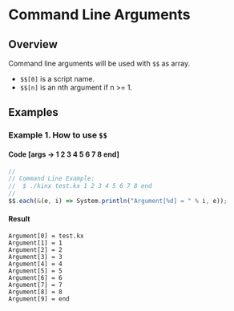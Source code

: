 # Command Line Arguments

## Overview

Command line arguments will be used with `$$` as array.

*   `$$[0]` is a script name.
*   `$$[n]` is an nth argument if n >= 1.

## Examples

### Example 1. How to use `$$`

#### Code [args -> 1 2 3 4 5 6 7 8 end]

```javascript
//
// Command Line Example:
//  $ ./kinx test.kx 1 2 3 4 5 6 7 8 end
//
$$.each(&(e, i) => System.println("Argument[%d] = " % i, e));
```

#### Result

```
Argument[0] = test.kx
Argument[1] = 1
Argument[2] = 2
Argument[3] = 3
Argument[4] = 4
Argument[5] = 5
Argument[6] = 6
Argument[7] = 7
Argument[8] = 8
Argument[9] = end
```
